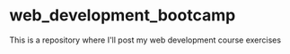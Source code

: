 # web_development_bootcamp
This is a repository where I'll post my web development course exercises

